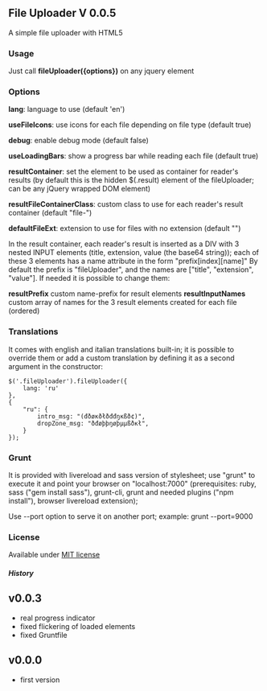 ## File Uploader V 0.0.5

A simple file uploader with HTML5

### Usage
Just call <b>fileUploader({options})</b> on any jquery element

### Options
<b>lang</b>: language to use (default 'en')

<b>useFileIcons</b>: use icons for each file depending on file type (default true)

<b>debug</b>: enable debug mode (default false)

<b>useLoadingBars</b>: show a progress bar while reading each file (default true)

<b>resultContainer</b>: set the element to be used as container for reader's results (by default this is the hidden $(.result) element of the fileUploader; can be any jQuery wrapped DOM element)

<b>resultFileContainerClass</b>: custom class to use for each reader's result container (default "file-")

<b>defaultFileExt</b>: extension to use for files with no extension (default "")

In the result container, each reader's result is inserted as a DIV with 3 nested INPUT elements (title, extension, value (the base64 string)); each of these 3 elements has a name attribute in the form "prefix[index][name]"
By default the prefix is "fileUploader", and the names are ["title", "extension", "value"].
If needed it is possible to change them:

<b>resultPrefix</b> custom name-prefix for result elements
<b>resultInputNames</b> custom array of names for the 3 result elements created for each file (ordered)

### Translations
It comes with english and italian translations built-in;
it is possible to override them or add a custom translation by defining it as a second argument in the constructor:

    $('.fileUploader').fileUploader({
        lang: 'ru'
    },
    {
        "ru": {
            intro_msg: "(đðøĸðłðđđŋĸßð¢)",      
            dropZone_msg: "ðđøþþŋøþµµßðĸł",
        }
    });


### Grunt
It is provided with livereload and sass version of stylesheet;
use "grunt" to execute it and point your browser on "localhost:7000" (prerequisites: ruby, sass ("gem install sass"), grunt-cli, grunt and needed plugins ("npm install"), browser livereload extension);

Use --port option to serve it on another port; example:
grunt --port=9000

### License
Available under <a href="http://opensource.org/licenses/MIT" target="_blank">MIT license</a>
##### History
v0.0.3
------
- real progress indicator
- fixed flickering of loaded elements
- fixed Gruntfile

v0.0.0
------
- first version
